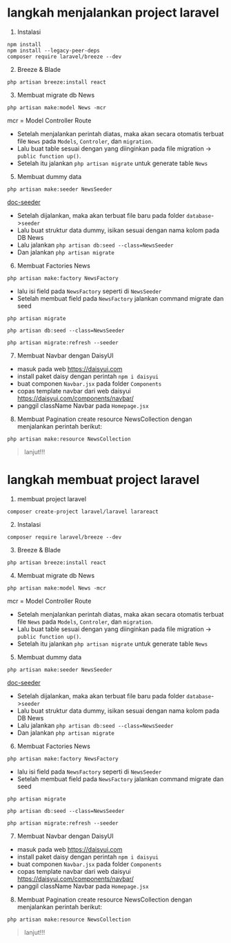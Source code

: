 # langkah menjalankan project laravel
1. Instalasi
```
npm install 
npm install --legacy-peer-deps
composer require laravel/breeze --dev
```
2. Breeze & Blade
```
php artisan breeze:install react
```
3. Membuat migrate db News
```shell
php artisan make:model News -mcr
```
mcr = Model Controller Route  
* Setelah menjalankan perintah diatas, maka akan secara otomatis terbuat file `News` pada `Models`, `Controler`, dan `migration`.  
* Lalu buat table sesuai dengan yang diinginkan pada file migration -> `public function up()`.  
* Setelah itu jalankan `php artisan migrate` untuk generate table `News`

5. Membuat dummy data
```shell
php artisan make:seeder NewsSeeder
```
[doc-seeder](https://laravel.com/docs/9.x/seeding#writing-seeders)  
* Setelah dijalankan, maka akan terbuat file baru pada folder `database`->`seeder`  
* Lalu buat struktur data dummy, isikan sesuai dengan nama kolom pada DB News
* Lalu jalankan `php artisan db:seed --class=NewsSeeder`
* Dan jalankan `php artisan migrate`
6. Membuat Factories News
```shell
php artisan make:factory NewsFactory
```
* lalu isi field pada `NewsFactory` seperti di `NewsSeeder`
* Setelah membuat field pada `NewsFactory` jalankan command migrate dan seed
```shell
php artisan migrate

php artisan db:seed --class=NewsSeeder

php artisan migrate:refresh --seeder
```
7. Membuat Navbar dengan DaisyUI
* masuk pada web https://daisyui.com
* install paket daisy dengan perintah `npm i daisyui`
* buat componen `Navbar.jsx` pada folder `Components`
* copas template navbar dari web daisyui https://daisyui.com/components/navbar/
* panggil className Navbar pada `Homepage.jsx`

8. Membuat Pagination
create resource NewsCollection dengan menjalankan perintah berikut:
```shell
php artisan make:resource NewsCollection
```
> lanjut!!!

# langkah membuat project laravel
1. membuat project laravel
```
composer create-project laravel/laravel larareact
```
2. Instalasi
```
composer require laravel/breeze --dev
```
3. Breeze & Blade
```
php artisan breeze:install react
```
4. Membuat migrate db News
```shell
php artisan make:model News -mcr
```
mcr = Model Controller Route  
* Setelah menjalankan perintah diatas, maka akan secara otomatis terbuat file `News` pada `Models`, `Controler`, dan `migration`.  
* Lalu buat table sesuai dengan yang diinginkan pada file migration -> `public function up()`.  
* Setelah itu jalankan `php artisan migrate` untuk generate table `News`

5. Membuat dummy data
```shell
php artisan make:seeder NewsSeeder
```
[doc-seeder](https://laravel.com/docs/9.x/seeding#writing-seeders)  
* Setelah dijalankan, maka akan terbuat file baru pada folder `database`->`seeder`  
* Lalu buat struktur data dummy, isikan sesuai dengan nama kolom pada DB News
* Lalu jalankan `php artisan db:seed --class=NewsSeeder`
* Dan jalankan `php artisan migrate`
6. Membuat Factories News
```shell
php artisan make:factory NewsFactory
```
* lalu isi field pada `NewsFactory` seperti di `NewsSeeder`
* Setelah membuat field pada `NewsFactory` jalankan command migrate dan seed
```shell
php artisan migrate

php artisan db:seed --class=NewsSeeder

php artisan migrate:refresh --seeder
```
7. Membuat Navbar dengan DaisyUI
* masuk pada web https://daisyui.com
* install paket daisy dengan perintah `npm i daisyui`
* buat componen `Navbar.jsx` pada folder `Components`
* copas template navbar dari web daisyui https://daisyui.com/components/navbar/
* panggil className Navbar pada `Homepage.jsx`

8. Membuat Pagination
create resource NewsCollection dengan menjalankan perintah berikut:
```shell
php artisan make:resource NewsCollection
```
> lanjut!!!
